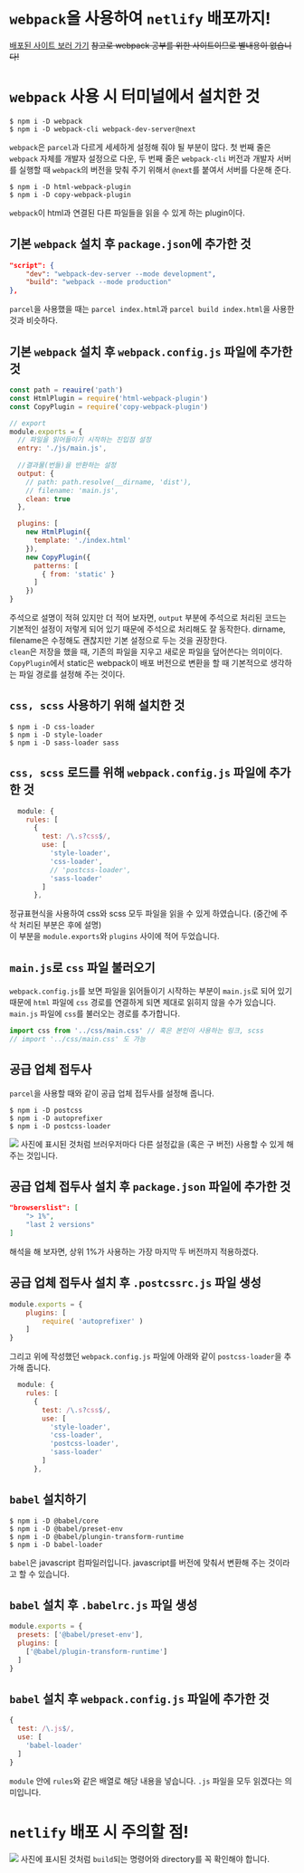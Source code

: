 # `webpack`을 사용하여 `netlify` 배포까지!

[배포된 사이트 보러 가기](https://peppy-wisp-f65386.netlify.app/)
~~참고로 webpack 공부를 위한 사이트이므로 별내용이 없습니다!~~

# `webpack` 사용 시 터미널에서 설치한 것

```
$ npm i -D webpack
$ npm i -D webpack-cli webpack-dev-server@next
```
`webpack`은 `parcel`과 다르게 세세하게 설정해 줘야 될 부분이 많다. 첫 번째 줄은 `webpack` 자체를 개발자 설정으로 다운, 두 번째 줄은 `webpack-cli` 버전과 개발자 서버를 실행할 때 `webpack`의 버전을 맞춰 주기 위해서 `@next`를 붙여서 서버를 다운해 준다.

```
$ npm i -D html-webpack-plugin
$ npm i -D copy-webpack-plugin
```
  `webpack`이 html과 연결된 다른 파일들을 읽을 수 있게 하는 plugin이다.

## 기본 `webpack` 설치 후 `package.json`에 추가한 것
```json
"script": {
	"dev": "webpack-dev-server --mode development",
	"build": "webpack --mode production"
},
```
`parcel`을 사용했을 때는 `parcel index.html`과 `parcel build index.html`을 사용한 것과 비슷하다.

## 기본 `webpack` 설치 후 `webpack.config.js` 파일에 추가한 것
```javascript
const path = reauire('path')
const HtmlPlugin = require('html-webpack-plugin')
const CopyPlugin = require('copy-webpack-plugin')

// export
module.exports = {
  // 파일을 읽어들이기 시작하는 진입점 설정
  entry: './js/main.js',
  
  //결과물(번들)을 반환하는 설정
  output: {
    // path: path.resolve(__dirname, 'dist'),
    // filename: 'main.js',
    clean: true
  },

  plugins: [
    new HtmlPlugin({
      template: './index.html'
    }),
    new CopyPlugin({
      patterns: [
        { from: 'static' }
      ]
    })
}
```

주석으로 설명이 적혀 있지만 더 적어 보자면, `output` 부분에 주석으로 처리된 코드는 기본적인 설정이 저렇게 되어 있기 때문에 주석으로 처리해도 잘 동작한다. dirname, filename은 수정해도 괜찮지만 기본 설정으로 두는 것을 권장한다. <br>
`clean`은 저장을 했을 때, 기존의 파일을 지우고 새로운 파일을 덮어쓴다는 의미이다.<br>
`CopyPlugin`에서 static은 webpack이 배포 버전으로 변환을 할 때 기본적으로 생각하는 파일 경로를 설정해 주는 것이다.

## `css, scss` 사용하기 위해 설치한 것
```
$ npm i -D css-loader
$ npm i -D style-loader
$ npm i -D sass-loader sass
```
## `css, scss` 로드를 위해 `webpack.config.js` 파일에 추가한 것

```javascript
  module: {
    rules: [
      {
        test: /\.s?css$/,
        use: [
          'style-loader',
          'css-loader',
          // 'postcss-loader',
          'sass-loader'
        ]
      },
```
정규표현식을 사용하여 css와 scss 모두 파일을 읽을 수 있게 하였습니다.
(중간에 주삭 처리된 부분은 후에 설명) <br>
이 부분을 `module.exports`와 `plugins` 사이에 적어 두었습니다.

## `main.js`로 `css` 파일 불러오기
`webpack.config.js`를 보면 파일을 읽어들이기 시작하는 부분이 `main.js`로 되어 있기 때문에 `html` 파일에 `css` 경로를 연결하게 되면 제대로 읽히지 않을 수가 있습니다. `main.js` 파일에 `css`를 불러오는 경로를 추가합니다.
```javascript
import css from '../css/main.css' // 혹은 본인이 사용하는 링크, scss
// import '../css/main.css' 도 가능
```
## 공급 업체 접두사
`parcel`을 사용할 때와 같이 공급 업체 접두사를 설정해 줍니다.
```
$ npm i -D postcss
$ npm i -D autoprefixer
$ npm i -D postcss-loader
```
![](./01.PNG)
사진에 표시된 것처럼 브러우저마다 다른 설정값을 (혹은 구 버전) 사용할 수 있게 해 주는 것입니다.

## 공급 업체 접두사 설치 후 `package.json` 파일에 추가한 것
```json
"browserslist": [
	"> 1%",
	"last 2 versions"
]
```
해석을 해 보자면, 상위 1%가 사용하는 가장 마지막 두 버전까지 적용하겠다.

## 공급 업체 접두사 설치 후 `.postcssrc.js` 파일 생성
```javascript
module.exports = {
	plugins: [
		require( 'autoprefixer' )
	]
}
```
그리고 위에 작성했던 `webpack.config.js` 파일에 아래와 같이 `postcss-loader`을 추가해 줍니다.
```javascript
  module: {
    rules: [
      {
        test: /\.s?css$/,
        use: [
          'style-loader',
          'css-loader',
          'postcss-loader',
          'sass-loader'
        ]
      },
```

## `babel` 설치하기
```
$ npm i -D @babel/core
$ npm i -D @babel/preset-env
$ npm i -D @babel/plungin-transform-runtime
$ npm i -D babel-loader
```
`babel`은 javascript 컴파일러입니다. javascript를 버전에 맞춰서 변환해 주는 것이라고 할 수 있습니다.

## `babel` 설치 후 `.babelrc.js` 파일 생성
```javascript
module.exports = {
  presets: ['@babel/preset-env'],
  plugins: [
    ['@babel/plugin-transform-runtime']
  ]
}
```

## `babel` 설치 후 `webpack.config.js` 파일에 추가한 것
```javascript
{
  test: /\.js$/,
  use: [
    'babel-loader'
  ]
}
```

`module` 안에 `rules`와 같은 배열로 해당 내용을 넣습니다. `.js` 파일을 모두 읽겠다는 의미입니다.


# `netlify` 배포 시 주의할 점!
![](./02.PNG)
사진에 표시된 것처럼 `build`되는 명령어와 directory를 꼭 확인해야 합니다.
